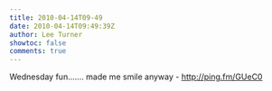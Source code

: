 ```yaml
---
title: 2010-04-14T09-49
date: 2010-04-14T09:49:39Z
author: Lee Turner
showtoc: false
comments: true
---
```


Wednesday fun....... made me smile anyway - http://ping.fm/GUeC0

